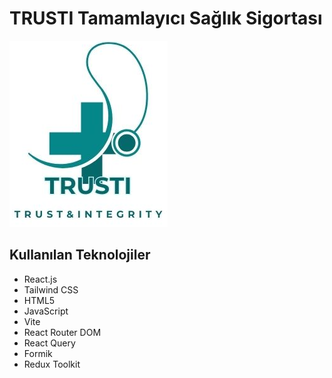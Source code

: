 # TRUSTI Tamamlayıcı Sağlık Sigortası

![Trusti Logo](https://github.com/UgurYasa/trustiFrontend/blob/main/src/assets/images/logo.png)

  
## Kullanılan Teknolojiler

* React.js
* Tailwind CSS
* HTML5
* JavaScript
* Vite
* React Router DOM
* React Query
* Formik
* Redux Toolkit


  
